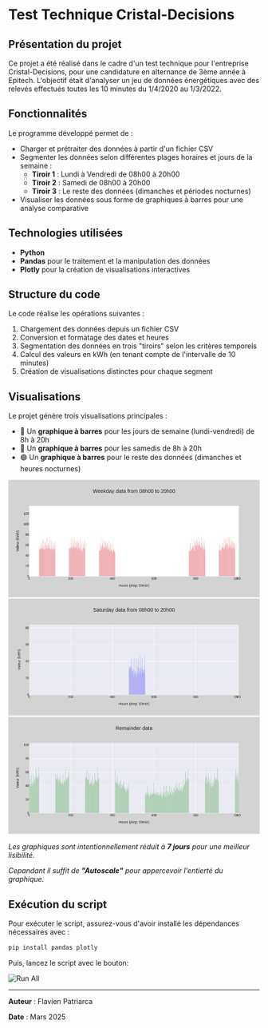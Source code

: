 # Test Technique Cristal-Decisions

## Présentation du projet

Ce projet a été réalisé dans le cadre d'un test technique pour l'entreprise Cristal-Decisions, pour une candidature en alternance de 3ème année à Epitech. L'objectif était d'analyser un jeu de données énergétiques avec des relevés effectués toutes les 10 minutes du 1/4/2020 au 1/3/2022.

## Fonctionnalités

Le programme développé permet de :

- Charger et prétraiter des données à partir d'un fichier CSV
- Segmenter les données selon différentes plages horaires et jours de la semaine :
  - **Tiroir 1** : Lundi à Vendredi de 08h00 à 20h00
  - **Tiroir 2** : Samedi de 08h00 à 20h00
  - **Tiroir 3** : Le reste des données (dimanches et périodes nocturnes)
- Visualiser les données sous forme de graphiques à barres pour une analyse comparative

## Technologies utilisées

- **Python**
- **Pandas** pour le traitement et la manipulation des données
- **Plotly** pour la création de visualisations interactives

## Structure du code

Le code réalise les opérations suivantes :

1. Chargement des données depuis un fichier CSV
2. Conversion et formatage des dates et heures
3. Segmentation des données en trois "tiroirs" selon les critères temporels
4. Calcul des valeurs en kWh (en tenant compte de l'intervalle de 10 minutes)
5. Création de visualisations distinctes pour chaque segment

## Visualisations

Le projet génère trois visualisations principales :

- 🔴 Un **graphique à barres** pour les jours de semaine (lundi-vendredi) de 8h à 20h
- 🔵 Un **graphique à barres** pour les samedis de 8h à 20h
- 🟢 Un **graphique à barres** pour le reste des données (dimanches et heures nocturnes)

![tiroir1](/results/img/figWeekday.png)
![tiroir2](/results/img/figSaturday.png)
![tiroir3](/results/img/figRemainder.png)


_Les graphiques sont intentionnellement réduit à **7 jours** pour une meilleur lisibilité._

_Cepandant il suffit de **"Autoscale"** pour appercevoir l'entierté du graphique._

## Exécution du script

Pour exécuter le script, assurez-vous d'avoir installé les dépendances nécessaires avec :

```bash
pip install pandas plotly
```

Puis, lancez le script avec le bouton:

 ![Run All](https://img.shields.io/badge/Run_All-white?style=for-the-badge)

---

**Auteur** : Flavien Patriarca

**Date** : Mars 2025

